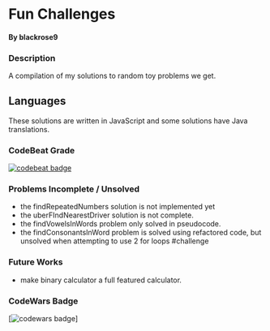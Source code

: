 # Fun Challenges
#### By blackrose9

### Description
A compilation of my solutions to random toy problems we get.

## Languages
These solutions are written in JavaScript and some solutions have Java translations.

### CodeBeat Grade
[![codebeat badge](https://codebeat.co/badges/d4640f9c-5ed1-4ba3-8b89-c54b30b7189d)](https://codebeat.co/projects/github-com-blackrose9-friendly-challenges-master)

### Problems Incomplete / Unsolved
* the findRepeatedNumbers solution is not implemented yet
* the uberFIndNearestDriver solution is not complete.
* the findVowelsInWords problem only solved in pseudocode.
* the findConsonantsInWord problem is solved using refactored code, but unsolved when attempting to use 2 for loops #challenge

### Future Works
* make binary calculator a full featured calculator.

### CodeWars Badge
[![codewars badge](https://www.codewars.com/users/blackrose9/badges/micro)]